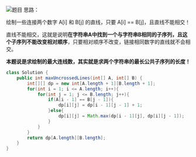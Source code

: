 

![题目](https://img-blog.csdnimg.cn/20210322164037857.png?x-oss-process=image/watermark,type_ZmFuZ3poZW5naGVpdGk,shadow_10,text_aHR0cHM6Ly9ibG9nLmNzZG4ubmV0L3dlaXhpbl80NjQ5NzUwMw==,size_16,color_FFFFFF,t_70)
思路：

绘制一些连接两个数字 A[i] 和 B[j] 的直线，只要 A[i] == B[j]，且直线不能相交！

直线不能相交，这就是说明**在字符串A中找到一个与字符串B相同的子序列，且这个子序列不能改变相对顺序**，只要相对顺序不改变，链接相同数字的直线就不会相交。

**本题说是求绘制的最大连线数，其实就是求两个字符串的最长公共子序列的长度！**
```java
class Solution {
    public int maxUncrossedLines(int[] A, int[] B) {
        int[][] dp = new int[A.length + 1][B.length + 1];
        for(int i = 1; i <= A.length; i++){
            for(int j = 1; j <= B.length; j++){
                if(A[i - 1] == B[j - 1]){
                    dp[i][j] = dp[i - 1][j - 1] + 1;
                }else{
                    dp[i][j] = Math.max(dp[i - 1][j], dp[i][j - 1]);
                }
            }
        }
        return dp[A.length][B.length];
    }
}
```